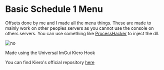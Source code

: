 # Basic Schedule 1 Menu
Offsets done by me and I made all the menu things. These are made to mainly work on other peoples servers as you cannot use the console on others servers. You can use something like [ProcessHacker](https://systeminformer.sourceforge.io/downloads) to inject the dll.

![no](https://i.postimg.cc/tR8dLxRw/Schedule-I-12-04-2025-1-42-05-am.png "no")

Made using the Universal ImGui Kiero Hook
<p>You can find Kiero's official repository <a href="https://github.com/Rebzzel/kiero">here</a>
